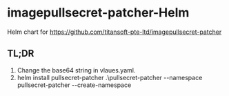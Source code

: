 # imagepullsecret-patcher-Helm
Helm chart for https://github.com/titansoft-pte-ltd/imagepullsecret-patcher

## TL;DR
1. Change the base64 string in vlaues.yaml.
2. helm install pullsecret-patcher .\pullsecret-patcher --namespace pullsecret-patcher --create-namespace

